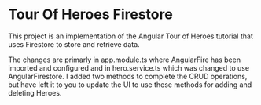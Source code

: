 # Tour Of Heroes Firestore

This project is an implementation of the Angular Tour of Heroes tutorial that uses Firestore to store and retrieve data.

The changes are primarly in app.module.ts where AngularFire has been imported and configured and in hero.service.ts which was changed to use AngularFirestore.  I added two methods to complete the CRUD operations, but have left it to you to update the UI to use these methods for adding and deleting Heroes.
